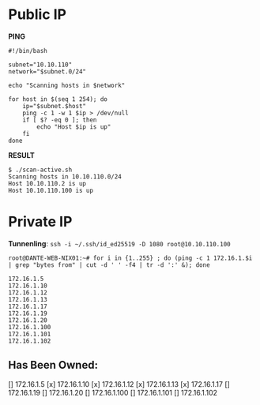 # Public IP
**PING**
```
#!/bin/bash

subnet="10.10.110"
network="$subnet.0/24"

echo "Scanning hosts in $network"

for host in $(seq 1 254); do
    ip="$subnet.$host"
    ping -c 1 -w 1 $ip > /dev/null
    if [ $? -eq 0 ]; then
        echo "Host $ip is up"
    fi
done
```

**RESULT**
```
$ ./scan-active.sh      
Scanning hosts in 10.10.110.0/24
Host 10.10.110.2 is up
Host 10.10.110.100 is up
```

# Private IP
**Tunnenling**: 
`ssh -i ~/.ssh/id_ed25519 -D 1080 root@10.10.110.100`
```
root@DANTE-WEB-NIX01:~# for i in {1..255} ; do (ping -c 1 172.16.1.$i | grep "bytes from" | cut -d ' ' -f4 | tr -d ':' &); done
```
```
172.16.1.5
172.16.1.10
172.16.1.12
172.16.1.13
172.16.1.17
172.16.1.19
172.16.1.20
172.16.1.100
172.16.1.101
172.16.1.102
```

## **Has Been Owned**:
[] 172.16.1.5
[x] 172.16.1.10
[x] 172.16.1.12
[x] 172.16.1.13
[x] 172.16.1.17
[] 172.16.1.19
[] 172.16.1.20
[] 172.16.1.100
[] 172.16.1.101
[] 172.16.1.102